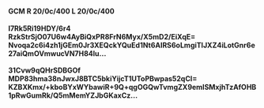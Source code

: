 #### GCM R 20/0c/400 L 20/0c/400
**I7Rk5Ri19HDY/6r4**<br/>**RzkStrSjO07U6w4AyBiQxPR8FrN6Myx/X5mD2/EiXqE=**<br/>**Nvoqa2c6i4zh1jGEm0Jr3XEQckYQuEd1Nt6AIRS6oLmgiTlJXZ4iLotGnr6e27aiQmOVmwucVN7H84lu...**<br/><br/>
**31Cvw9qQHrSDBGOf**<br/>**MDP83hma38nJwxJ8BTC5bkiYijcT1UToPBwpas52qCI=**<br/>**KZBXKmx/+kboBYxWYbawiR+9Q+qgOGQwTvmgZX9emlSMxjhTzAfOHB1pRwGumRk/Q5mMemYZJbGKaxCz...**